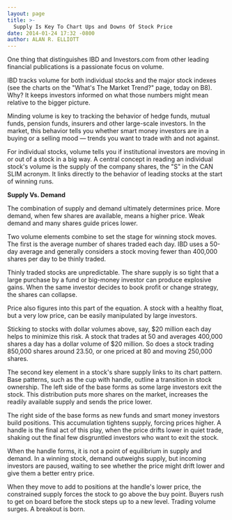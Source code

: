 ```yaml
---
layout: page
title: >-
  Supply Is Key To Chart Ups and Downs Of Stock Price
date: 2014-01-24 17:32 -0800
author: ALAN R. ELLIOTT
---
```





One thing that distinguishes IBD and Investors.com from other leading financial publications is a passionate focus on volume.


IBD tracks volume for both individual stocks and the major stock indexes (see the charts on the "What's The Market Trend?" page, today on B8). Why? It keeps investors informed on what those numbers might mean relative to the bigger picture.


Minding volume is key to tracking the behavior of hedge funds, mutual funds, pension funds, insurers and other large-scale investors. In the market, this behavior tells you whether smart money investors are in a buying or a selling mood — trends you want to trade with and not against.


For individual stocks, volume tells you if institutional investors are moving in or out of a stock in a big way. A central concept in reading an individual stock's volume is the supply of the company shares, the "S" in the CAN SLIM acronym. It links directly to the behavior of leading stocks at the start of winning runs.


**Supply Vs. Demand**


The combination of supply and demand ultimately determines price. More demand, when few shares are available, means a higher price. Weak demand and many shares guide prices lower.


Two volume elements combine to set the stage for winning stock moves. The first is the average number of shares traded each day. IBD uses a 50-day average and generally considers a stock moving fewer than 400,000 shares per day to be thinly traded.


Thinly traded stocks are unpredictable. The share supply is so tight that a large purchase by a fund or big-money investor can produce explosive gains. When the same investor decides to book profit or change strategy, the shares can collapse.


Price also figures into this part of the equation. A stock with a healthy float, but a very low price, can be easily manipulated by large investors.


Sticking to stocks with dollar volumes above, say, \$20 million each day helps to minimize this risk. A stock that trades at 50 and averages 400,000 shares a day has a dollar volume of \$20 million. So does a stock trading 850,000 shares around 23.50, or one priced at 80 and moving 250,000 shares.


The second key element in a stock's share supply links to its chart pattern. Base patterns, such as the cup with handle, outline a transition in stock ownership. The left side of the base forms as some large investors exit the stock. This distribution puts more shares on the market, increases the readily available supply and sends the price lower.


The right side of the base forms as new funds and smart money investors build positions. This accumulation tightens supply, forcing prices higher. A handle is the final act of this play, when the price drifts lower in quiet trade, shaking out the final few disgruntled investors who want to exit the stock.


When the handle forms, it is not a point of equilibrium in supply and demand. In a winning stock, demand outweighs supply, but incoming investors are paused, waiting to see whether the price might drift lower and give them a better entry price.


When they move to add to positions at the handle's lower price, the constrained supply forces the stock to go above the buy point. Buyers rush to get on board before the stock steps up to a new level. Trading volume surges. A breakout is born.




